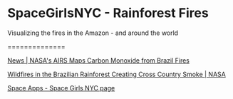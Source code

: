 # SpaceGirlsNYC - Rainforest Fires
Visualizing the fires in the Amazon - and around the world

==============

[News | NASA's AIRS Maps Carbon Monoxide from Brazil Fires](https://www.jpl.nasa.gov/news/news.php?feature=7486)

[Wildfires in the Brazilian Rainforest Creating Cross Country Smoke | NASA](https://2019.spaceappschallenge.org/challenges/)

[Space Apps - Space Girls NYC page](https://www.nasa.gov/image-feature/goddard/2019/wildfires-in-the-brazilian-rainforest-creating-cross-country-smoke)

